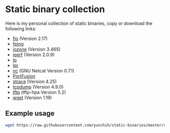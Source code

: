 
# Static binary collection

Here is my personal collection of static binaries, copy or download the following links:

- [fio](https://raw.githubusercontent.com/yunchih/static-binaries/master/fio) (Version 2.17)
- [fping](https://raw.githubusercontent.com/yunchih/static-binaries/master/fping)
- [iozone](https://raw.githubusercontent.com/yunchih/static-binaries/master/iozone) (Version 3.465)
- [iperf](https://raw.githubusercontent.com/yunchih/static-binaries/master/iperf) (Version 2.0.9)
- [lp](https://raw.githubusercontent.com/yunchih/static-binaries/master/lp)
- [lpr](https://raw.githubusercontent.com/yunchih/static-binaries/master/lpr)
- [nc](https://raw.githubusercontent.com/yunchih/static-binaries/master/nc) (GNU Netcat Version 0.7.1)
- [PortFusion](https://raw.githubusercontent.com/yunchih/static-binaries/master/PortFusion)
- [strace](https://raw.githubusercontent.com/yunchih/static-binaries/master/strace) (Version 4.25)
- [tcpdump](https://raw.githubusercontent.com/yunchih/static-binaries/master/tcpdump) (Version 4.9.0)
- [tftp](https://raw.githubusercontent.com/yunchih/static-binaries/master/tftp) (tftp-hpa Version 5.2)
- [wget](https://raw.githubusercontent.com/yunchih/static-binaries/master/wget) (Version 1.19)

## Example usage

```bash
wget https://raw.githubusercontent.com/yunchih/static-binaries/master/strace -O /tmp/strace && chmod +x /tmp/strace
```
